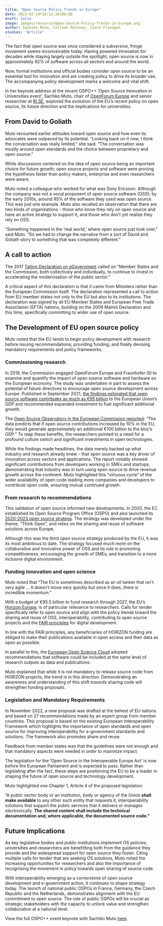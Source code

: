 ```yaml
---
title: "Open Source Policy Trends in Europe"
date: 2023-03-24T18:12:26+06:00 
draft: false
image: images/resource/Open-Source-Policy-Trends-in-Europe.png
author: Sachiko Muto, Colleen Maloney, Ciara Flanagan
studies: "Article"
---
```



The fact that open source was once considered a subversive, fringe movement seems inconceivable today. Having powered innovation for decades while staying largely outside the spotlight, open source is now in approximately 92% of software across all sectors and around the world.

Now, formal institutions and official bodies consider open source to be an essential tool for innovation and are creating policy to drive its broader use. The accompanying policy development marks a welcome and vital shift.

In her keynote address at the recent OSPO++ ‘Open Source Innovation in Universities event’, Sachiko Muto, chair of [OpenForum Europe](https://openforumeurope.org/) and senior researcher at [RI.SE](https://www.ri.se/en), explored the evolution of the EU’s recent policy on open source, its future direction and the implications for universities.

## From David to Goliath

Muto recounted earlier attitudes toward open source and how even its advocates were outpaced by its potential. “Looking back on it now, I think the conversation was really limited,” she said. “The conversation was mostly around open standards and the choice between proprietary and open source.”

While discussions centered on the idea of open source being an important choice for future growth; open source projects and software were proving the hypothesis faster than policy makers, enterprise and even researchers were aware. 

Muto noted a colleague who worked for what was Sony Ericsson. Although the company was not a vocal proponent of open source software (OSS); by the early 2010s, around 95% of the software they used was open source. This was just one example. Muto also recalled an observation that there are two kinds of organizations - those who know they rely on open source and have an active strategy to support it, and those who don’t yet realize they rely on OSS.

“Something happened in the ‘real world,’ where open source just took over,” said Muto. “So we had to change the narrative from a sort of David and Goliath story to something that was completely different.”

## A call to action

The 2017 [Tallinn Declaration on eGovernment](https://digital-strategy.ec.europa.eu/en/news/ministerial-declaration-egovernment-tallinn-declaration#:~:text=The%2520'Tallinn%2520Declaration'%2520provides%2520an,modernisation%2520of%2520the%2520public%2520sector.) called on “Member States and the Commission, both collectively and individually, to continue to invest in accelerating the modernisation of the public sector.” 

A critical aspect of this declaration is that it came from Ministers rather than the European Commission itself. The declaration represented a call to action from EU member states not only to the EU but also to its institutions. The declaration was signed by all EU Member States and European Free Trade AssocIation (EFTA) nations, building on the 2009 Malmö Declaration and this time, specifically committing to wider use of open source.

## The Development of EU open source policy

Muto noted that the EU tends to begin policy development with research before issuing recommendations; providing funding; and finally devising mandatory requirements and policy frameworks.

### Commissioning research

In 2019, the Commission engaged OpenForum Europe and Fraunhofer ISI to examine and quantify the impact of open source software and hardware on the European economy. The study was undertaken in part to assess the potential of future directives to encourage open source development across Europe. Published in September 2021, [the findings estimated that open source software contributes as much as €95 billion](https://openforumeurope.org/open-source-impact-study/) to the European Union’s GDP and recommended expanded investment to fuel significant additional growth.

The [Open Source Observatory in the European Commission reported](https://joinup.ec.europa.eu/collection/open-source-observatory-osor/news/report-open-source-driver-eus-digital-innovation): “The data predicts that if open source contributions increased by 10% in the EU, they would generate approximately an additional €100 billion to the bloc’s GDP.” To reap these benefits, the researchers pointed to a need for a profound culture switch and significant investments in open technologies.

While the findings made headlines, the data merely backed up what industry and research already knew - that open source was a key driver of innovation across sectors and applications. The report notably showed significant contributions from developers working in SMEs and startups, demonstrating that industry was in turn using open source to drive revenue growth across the continent. Muto highlighted this “virtuous cycle” of the wider availability of open code leading more companies and developers to contribute open code, ensuring mutual continued growth.

### From research to recommendations

This validation of open source informed new developments. In 2020, the EC established its Open Source Program Office (OSPO) and also launched its [2020-2023 open source strategy](https://commission.europa.eu/about-european-commission/departments-and-executive-agencies/informatics/open-source-software-strategy_en). The strategy was developed under the theme, “Think Open”, and relies on the sharing and reuse of software solutions across Europe.

Although this was the third open source strategy produced by the EU, it was its most ambitious to date. The strategy focused much more on the collaborative and innovative power of OSS and its role in promoting competitiveness; encouraging the growth of SMEs; and transition to a more inclusive digital environment.

### Funding innovation and open science

Muto noted that “The EU is sometimes described as an oil tanker that isn’t very agile … It doesn’t move very quickly but once it does, there is incredible momentum.”

With a budget of €95.5 billion to fund research through 2027, the EU’s [Horizon Europe](https://research-and-innovation.ec.europa.eu/funding/funding-opportunities/funding-programmes-and-open-calls/horizon-europe_en), is of particular relevance to researchers. Calls for tender specifically refer to open source and align with the policy trends toward the sharing and reuse of OSS, interoperability, contributing to open source projects and the [FAIR principles](https://www.go-fair.org/fair-principles/) for digital development.

In line with the FAIR principles, any beneficiaries of HORIZON funding are obliged to make their publications available in open access and their data as open as possible.

In parallel to this, the [European Open Science Cloud](https://research-and-innovation.ec.europa.eu/strategy/strategy-2020-2024/our-digital-future/open-science/european-open-science-cloud-eosc_en) adopted recommendations that software could be included at the same level of research outputs as data and publications.

Muto explained that while it is not mandatory to release source code from HORIZON projects, the trend is in this direction. Demonstrating an awareness and understanding of this shift towards sharing code will strengthen funding proposals.

### Legislation and Mandatory Requirements

In November 2022, a new proposal was drafted at the behest of EU nations and based on 27 recommendations made by an expert group from member countries. This proposal is based on the existing European Interoperability Framework which highlights the importance of open standards and open source for improving interoperability for e-government standards and solutions. The framework also promotes share and reuse.

Feedback from member states was that the guidelines were not enough and that mandatory aspects were needed in order to maximize impact. 

The legislation for the ‘Open Source in the Interoperable Europe Act’ is now before the European Parliament and is expected to pass. Rather than legislating after the fact, these steps are positioning the EU to be a leader in shaping the future of open source and technology development.

Muto highlighted one Chapter 1, Article 4 of the proposed legislation:

“A public sector body or an institution, body or agency of the Union <b>shall make available</b> to any other such entity that requests it, interoperability solutions that support the public services that it delivers or manages electronically. <b>The shared content shall include the technical documentation and, where applicable, the documented source code.”</b> 

## Future Implications

As key legislative bodies and public institutions implement OS policies; universities and researchers are benefitting both from the guidance they provide and the widespread support for open source they foster. Citing multiple calls for tender that are seeking OS solutions, Muto noted the increasing opportunities for researchers and also the importance of recognising the movement in policy towards open sharing of source code. 

With interoperability emerging as a cornerstone of open source development and e-government action, it continues to shape strategy today. The launch of national public OSPOs in France, Germany, the Czech Republic and the Netherlands, demonstrates alignment with the EU commitment to open source. The role of public OSPOs will be crucial as strategic stakeholders with the capacity to unlock value and strengthen collaboration at a national level.

View the full OSPO++ event keynote with Sachiko Muto [here](https://www.youtube.com/watch?v=IFOrECvQq5o).